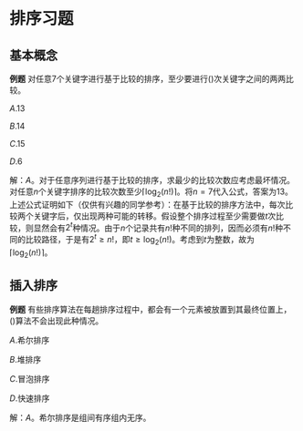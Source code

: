 # 排序习题

## 基本概念

**例题** 对任意$7$个关键字进行基于比较的排序，至少要进行()次关键字之间的两两比较。

$A.13$

$B.14$

$C.15$

$D.6$

解：$A$。对于任意序列进行基于比较的排序，求最少的比较次数应考虑最坏情况。对任意$n$个关键字排序的比较次数至少$\lceil\log_2(n!)\rceil$。将$n=7$代入公式，答案为$13$。上述公式证明如下（仅供有兴趣的同学参考）：在基于比较的排序方法中，每次比较两个关键字后，仅出现两种可能的转移。假设整个排序过程至少需要做$t$次比较，则显然会有$2^t$种情况。由于$n$个记录共有$n!$种不同的排列，因而必须有$n!$种不同的比较路径，于是有$2^t\geqslant n!$，即$t\geqslant\log_2(n!)$。考虑到$t$为整数，故为$\lceil\log_2(n!)\rceil$。

## 插入排序

**例题** 有些排序算法在每趟排序过程中，都会有一个元素被放置到其最终位置上，()算法不会出现此种情况。

$A.$希尔排序

$B.$堆排序

$C.$冒泡排序

$D.$快速排序

解：$A$。希尔排序是组间有序组内无序。

